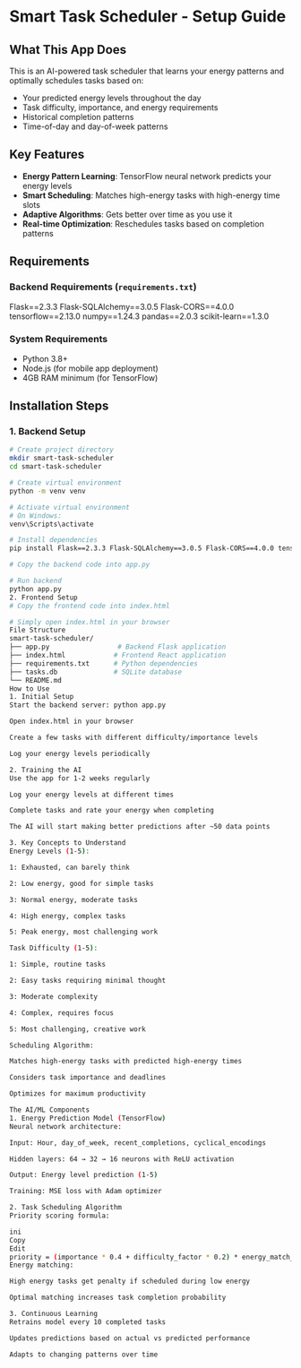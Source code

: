 # Smart Task Scheduler - Setup Guide

## What This App Does
This is an AI-powered task scheduler that learns your energy patterns and optimally schedules tasks based on:
- Your predicted energy levels throughout the day  
- Task difficulty, importance, and energy requirements  
- Historical completion patterns  
- Time-of-day and day-of-week patterns  

## Key Features
- **Energy Pattern Learning**: TensorFlow neural network predicts your energy levels  
- **Smart Scheduling**: Matches high-energy tasks with high-energy time slots  
- **Adaptive Algorithms**: Gets better over time as you use it  
- **Real-time Optimization**: Reschedules tasks based on completion patterns  

## Requirements

### Backend Requirements (`requirements.txt`)
Flask==2.3.3
Flask-SQLAlchemy==3.0.5
Flask-CORS==4.0.0
tensorflow==2.13.0
numpy==1.24.3
pandas==2.0.3
scikit-learn==1.3.0


### System Requirements
- Python 3.8+  
- Node.js (for mobile app deployment)  
- 4GB RAM minimum (for TensorFlow)  

## Installation Steps

### 1. Backend Setup
```bash
# Create project directory
mkdir smart-task-scheduler
cd smart-task-scheduler

# Create virtual environment
python -m venv venv

# Activate virtual environment
# On Windows:
venv\Scripts\activate

# Install dependencies
pip install Flask==2.3.3 Flask-SQLAlchemy==3.0.5 Flask-CORS==4.0.0 tensorflow==2.13.0 numpy==1.24.3 pandas==2.0.3 scikit-learn==1.3.0

# Copy the backend code into app.py

# Run backend
python app.py
2. Frontend Setup
# Copy the frontend code into index.html

# Simply open index.html in your browser
File Structure
smart-task-scheduler/
├── app.py                 # Backend Flask application
├── index.html            # Frontend React application
├── requirements.txt      # Python dependencies
├── tasks.db              # SQLite database 
└── README.md             
How to Use
1. Initial Setup
Start the backend server: python app.py

Open index.html in your browser

Create a few tasks with different difficulty/importance levels

Log your energy levels periodically

2. Training the AI
Use the app for 1-2 weeks regularly

Log your energy levels at different times

Complete tasks and rate your energy when completing

The AI will start making better predictions after ~50 data points

3. Key Concepts to Understand
Energy Levels (1-5):

1: Exhausted, can barely think

2: Low energy, good for simple tasks

3: Normal energy, moderate tasks

4: High energy, complex tasks

5: Peak energy, most challenging work

Task Difficulty (1-5):

1: Simple, routine tasks

2: Easy tasks requiring minimal thought

3: Moderate complexity

4: Complex, requires focus

5: Most challenging, creative work

Scheduling Algorithm:

Matches high-energy tasks with predicted high-energy times

Considers task importance and deadlines

Optimizes for maximum productivity

The AI/ML Components
1. Energy Prediction Model (TensorFlow)
Neural network architecture:

Input: Hour, day_of_week, recent_completions, cyclical_encodings

Hidden layers: 64 → 32 → 16 neurons with ReLU activation

Output: Energy level prediction (1-5)

Training: MSE loss with Adam optimizer

2. Task Scheduling Algorithm
Priority scoring formula:

ini
Copy
Edit
priority = (importance * 0.4 + difficulty_factor * 0.2) * energy_match_factor
Energy matching:

High energy tasks get penalty if scheduled during low energy

Optimal matching increases task completion probability

3. Continuous Learning
Retrains model every 10 completed tasks

Updates predictions based on actual vs predicted performance

Adapts to changing patterns over time
